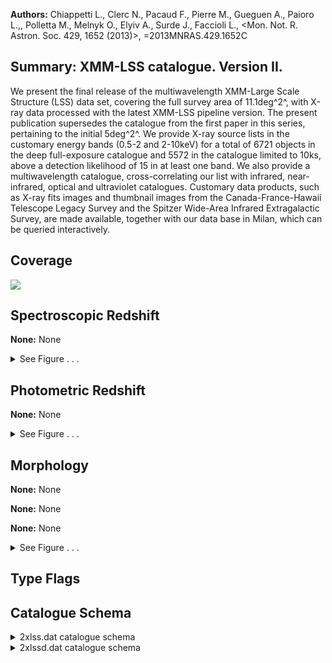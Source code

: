 

**Authors:** Chiappetti L., Clerc N., Pacaud F., Pierre M., Gueguen A., Paioro L.,, Polletta M., Melnyk O., Elyiv A., Surde J., Faccioli L., <Mon. Not. R. Astron. Soc. 429, 1652 (2013)>, =2013MNRAS.429.1652C

## Summary: XMM-LSS catalogue. Version II.

We present the final release of the multiwavelength XMM-Large Scale Structure (LSS) data set, covering the full survey area of 11.1deg^2^, with X-ray data processed with the latest XMM-LSS pipeline version. The present publication supersedes the catalogue from the first paper in this series, pertaining to the initial 5deg^2^. We provide X-ray source lists in the customary energy bands (0.5-2 and 2-10keV) for a total of 6721 objects in the deep full-exposure catalogue and 5572 in the catalogue limited to 10ks, above a detection likelihood of 15 in at least one band. We also provide a multiwavelength catalogue, cross-correlating our list with infrared, near-infrared, optical and ultraviolet catalogues. Customary data products, such as X-ray fits images and thumbnail images from the Canada-France-Hawaii Telescope Legacy Survey and the Spitzer Wide-Area Infrared Extragalactic Survey, are made available, together with our data base in Milan, which can be queried interactively.

## Coverage 

 

 
![](https://github.com/joshgithubbin/Lestrade/blob/main/pages/J_MNRAS_429_1652/im/coverage.png?raw=true)

## Spectroscopic Redshift 



**None:** None 




<details><summary>See Figure . . .</summary>

![](https://github.com/joshgithubbin/Lestrade/blob/main/pages/J_MNRAS_429_1652/im/ZSP.png?raw=true)

</details>

## Photometric Redshift 



**None:** None 




<details><summary>See Figure . . .</summary>

![](https://github.com/joshgithubbin/Lestrade/blob/main/pages/J_MNRAS_429_1652/im//ZPH.png?raw=true)

</details>

## Morphology 



**None:** None 

**None:** None 

**None:** None 




<details><summary>See Figure . . .</summary>

![](https://github.com/joshgithubbin/Lestrade/blob/main/pages/J_MNRAS_429_1652/im//morphology.png?raw=true)

</details>
                      
## Type Flags 





## Catalogue Schema 



<details>
<summary>2xlss.dat catalogue schema</summary>

| Bytes   | Format   | Units   | Label     | Explanations                                                 |
|:--------|:---------|:--------|:----------|:-------------------------------------------------------------|
| 1-  5   | I5       | ---     | Xseq      | Internal sequence identifier (G1)                            |
| 7- 11   | A5       | ---     | ---       | [2XLSS]                                                      |
| 13- 29  | A17      | ---     | 2XLSS     | catalog name of the object (Xcatname) (G2)                   |
| 32- 39  | F8.5     | deg     | XRAdeg    | Right ascension (J2000)                                      |
| 41- 48  | F8.5     | deg     | XDEdeg    | Declination (J2000)                                          |
| 50- 54  | I5       | ---     | Bseq      | ? Identifier in 0.5-2keV band (G3)                           |
| 56- 61  | A6       | ---     | ---       | [2XLSSB]                                                     |
| 63- 78  | A16      | ---     | 2XLSSB    | Alternate name in 0.5-2keV band (Bcatname)                   |
| 80      | I1       | ---     | Bc1c2     | [0/2]? extended source class (G4)                            |
| 82- 87  | F6.2     | arcsec  | Bcorerad  | ? core radius for extended sources (G5)                      |
| 89-100  | F12.5    | ---     | Bextlike  | ? 0.5-2keV extension likelihood                              |
| 102-113 | F12.5    | ---     | Bdetlike  | ? 0.5-2keV detection likelihood                              |
| 115-119 | F5.2     | arcmin  | Boffaxis  | ? 0.5-2keV off-axis angle                                    |
| 121-128 | F8.5     | deg     | BRAdeg    | ? 0.5-2keV Right ascension (J2000) (G6)                      |
| 130-137 | F8.5     | deg     | BDEdeg    | ? 0.5-2keV Declination (J2000) (G6)                          |
| 139-141 | F3.1     | arcsec  | Bposerr   | ? Position error in 0.5-2keV band (G7)                       |
| 143-149 | F7.4     | ct/s    | Bratemos  | ? 0.5-2keV MOS count rate                                    |
| 151-157 | F7.4     | ct/s    | Bratepn   | ? 0.5-2keV pn  count rate                                    |
| 159-163 | F5.1     | aW/m2   | Bflux     | ? Flux in 0.5-2keV band (expressed in 10^-15^erg/cm2/s) (G8) |
| 165     | I1       | ---     | f_Bflux   | [0/2]? Flux difference flag (Bfluxflag) (G9)                 |
| 167-171 | I5       | ---     | CDseq     | ? Identifier in 2-10keV band (G10)                           |
| 173-179 | A7       | ---     | ---       | [2XLSSCD]                                                    |
| 181-196 | A16      | ---     | 2XLSSCD   | ? alternate name in 2-10keV band (CDcatname)                 |
| 198-203 | F6.2     | arcsec  | CDcorerad | ? Core radius for extended sources (G5)                      |
| 205-216 | F12.5    | ---     | CDextlike | ? extension likelihood                                       |
| 218-229 | F12.5    | ---     | CDdetlike | ? detection likelihood                                       |
| 231-235 | F5.2     | arcmin  | CDoffaxis | ? off-axis angle                                             |
| 237-244 | F8.5     | deg     | CDRAdeg   | ? Right ascension (J2000) (G6)                               |
| 246-253 | F8.5     | deg     | CDDEdeg   | ? Declination (J2000) (G6)                                   |
| 255-257 | F3.1     | arcsec  | CDposerr  | ? Position error in 2-10keV band (G7)                        |
| 259-265 | F7.4     | ct/s    | CDratemos | ? 2-10keV MOS count rate                                     |
| 267-273 | F7.4     | ct/s    | CDratepn  | ? 2-10keV pn  count rate                                     |
| 275-280 | F6.1     | aW/m2   | CDflux    | ? Flux in 2-10keV band (expressed in 10^-15^erg/cm2/s) (G8)  |
| 282     | I1       | ---     | f_CDflux  | [0/2]? Flux difference flag (CDfluxflag) (G9)                |
| 284-288 | I5       | ---     | Xlss1     | [0/13118] Pointer to version I XLSS (G11)                    |
| 290-294 | I5       | ---     | Xdeep     | Pointer to deep 2XLSSd catalog (G12)                         |
</details>

<details>
<summary>2xlssd.dat catalogue schema</summary>

| Bytes   | Format   | Units   | Label     | Explanations                                                 |
|:--------|:---------|:--------|:----------|:-------------------------------------------------------------|
| 1-  5   | I5       | ---     | Xseq      | Internal sequence identifier (G1)                            |
| 7- 12   | A6       | ---     | ---       | [2XLSSd]                                                     |
| 14- 30  | A17      | ---     | 2XLSSd    | Catalog name of the object (Xcatname) (G2)                   |
| 32- 39  | F8.5     | deg     | XRAdeg    | Right ascension (J2000)                                      |
| 41- 48  | F8.5     | deg     | XDEdeg    | Declination (J2000)                                          |
| 50- 54  | I5       | ---     | Bseq      | ? Identifier in 0.5-2keV band (G3)                           |
| 56- 61  | A6       | ---     | ---       | [2XLSSB]                                                     |
| 63- 78  | A16      | ---     | 2XLSSB    | Alternate name in 0.5-2keV band (Bcatname)                   |
| 80      | I1       | ---     | Bc1c2     | [0/2]? extended source class (G4)                            |
| 82- 87  | F6.2     | arcsec  | Bcorerad  | ? core radius for extended sources (G5)                      |
| 89-100  | F12.5    | ---     | Bextlike  | ? 0.5-2keV extension likelihood                              |
| 102-113 | F12.5    | ---     | Bdetlike  | ? 0.5-2keV detection likelihood                              |
| 115-119 | F5.2     | arcmin  | Boffaxis  | ? 0.5-2keV off-axis angle                                    |
| 121-128 | F8.5     | deg     | BRAdeg    | ? 0.5-2keV Right ascension (J2000) (G6)                      |
| 130-137 | F8.5     | deg     | BDEdeg    | ? 0.5-2keV Declination (J2000) (G6)                          |
| 139-141 | F3.1     | arcsec  | Bposerr   | ? Position error in 0.5-2keV band (G7)                       |
| 143-149 | F7.4     | ct/s    | Bratemos  | ? 0.5-2keV MOS count rate                                    |
| 151-157 | F7.4     | ct/s    | Bratepn   | ? 0.5-2keV pn  count rate                                    |
| 159-163 | F5.1     | aW/m2   | Bflux     | ? Flux in 0.5-2keV band (expressed in 10^-15^erg/cm2/s) (G8) |
| 165     | I1       | ---     | f_Bflux   | [0/2]? Flux difference flag (Bfluxflag) (G9)                 |
| 167-171 | I5       | ---     | CDseq     | ? Identifier in 2-10keV band (G10)                           |
| 173-179 | A7       | ---     | ---       | [2XLSSCD]                                                    |
| 181-196 | A16      | ---     | 2XLSSCD   | ? alternate name in 2-10keV band (CDcatname)                 |
| 198-203 | F6.2     | arcsec  | CDcorerad | ? Core radius for extended sources (G5)                      |
| 205-216 | F12.5    | ---     | CDextlike | ? extension likelihood                                       |
| 218-229 | F12.5    | ---     | CDdetlike | ? detection likelihood                                       |
| 231-235 | F5.2     | arcmin  | CDoffaxis | ? off-axis angle                                             |
| 237-244 | F8.5     | deg     | CDRAdeg   | ? Right ascension (J2000) (G6)                               |
| 246-253 | F8.5     | deg     | CDDEdeg   | ? Declination (J2000) (G6)                                   |
| 255-257 | F3.1     | arcsec  | CDposerr  | ? Position error in 2-10keV band (G7)                        |
| 259-265 | F7.4     | ct/s    | CDratemos | ? 2-10keV MOS count rate                                     |
| 267-273 | F7.4     | ct/s    | CDratepn  | ? 2-10keV pn  count rate                                     |
| 275-280 | F6.1     | aW/m2   | CDflux    | ? Flux in 2-10keV band (expressed in 10^-15^erg/cm2/s) (G8)  |
| 282     | I1       | ---     | f_CDflux  | [0/2]? Flux difference flag (CDfluxflag) (G9)                |
| 284-288 | I5       | ---     | Xlss1     | [0/13118] Pointer to version I XLSS (G11)                    |
</details>

        
        
